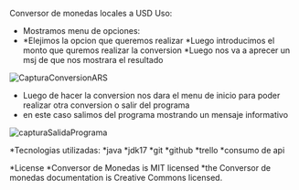 

Conversor de monedas locales a USD
Uso:

* Mostramos menu de opciones:
* *Elejimos la opcion que queremos realizar
*Luego introducimos el monto que quremos realizar la conversion
*Luego nos va a aprecer un msj de que nos mostrara el resultado



![CapturaConversionARS](https://github.com/MatyGonza/Alura_challenge_conversor_de_monedas/assets/137738911/bff80465-775b-401d-ba92-543dffb9af4f)


* Luego de hacer la conversion nos dara el menu de inicio para poder realizar otra conversion o salir del programa
* en este caso salimos del programa mostrando un mensaje informativo


![capturaSalidaPrograma](https://github.com/MatyGonza/Alura_challenge_conversor_de_monedas/assets/137738911/2e572f2e-9d6e-4f68-bc5e-079f1192ed10)




*Tecnologias utilizadas:
*java
*jdk17
*git
*github
*trello
*consumo de api


*License
*Conversor de Monedas is MIT licensed
*the Conversor de monedas documentation is Creative Commons licensed.
